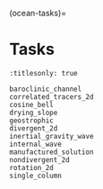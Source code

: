 (ocean-tasks)=

# Tasks

```{toctree}
:titlesonly: true

baroclinic_channel
correlated_tracers_2d
cosine_bell
drying_slope
geostrophic
divergent_2d
inertial_gravity_wave
internal_wave
manufactured_solution
nondivergent_2d
rotation_2d
single_column
```
